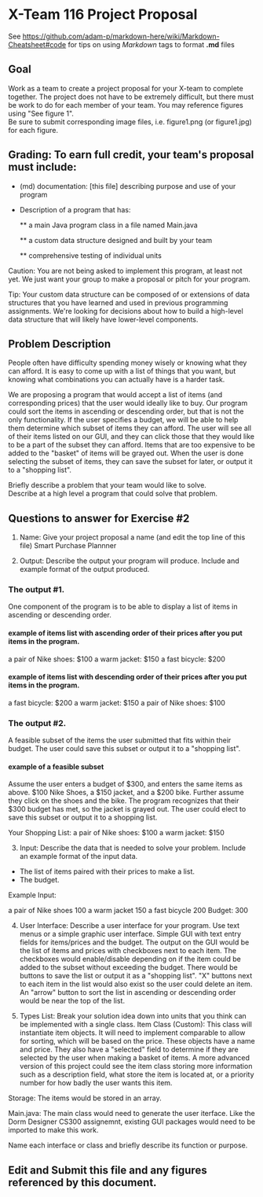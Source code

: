 # X-Team 116 Project Proposal

See https://github.com/adam-p/markdown-here/wiki/Markdown-Cheatsheet#code for tips on using *Markdown* tags to format __.md__ files

## Goal

Work as a team to create a project proposal for your X-team to complete together.
The project does not have to be extremely difficult,
but there must be work to do for each member of your team.
You may reference figures using "See figure 1".  
Be sure to submit corresponding image files, i.e. figure1.png (or figure1.jpg) for each figure.

## Grading: To earn full credit, your team's proposal must include:

* (md) documentation: [this file] describing purpose and use of your program

* Description of a program that has:

  ** a main Java program class in a file named Main.java
  
  ** a custom data structure designed and built by your team
  
  ** comprehensive testing of individual units
  
 Caution: You are not being asked to implement this program, at least not yet. 
 We just want your group to make a proposal or pitch for your program.
 
 Tip: Your custom data structure can be composed of or extensions of data structures that you have learned and used in previous programming assignments.  We're looking for decisions about how to build a high-level data structure that will likely have lower-level components.

## Problem Description
People often have difficulty spending money wisely or knowing what they can afford. It is easy to come up with a list of
things that you want, but knowing what combinations you can actually have is a harder task.

We are proposing a program that would accept a list of items (and corresponding prices) that the user would ideally like to buy.
Our program could sort the items in ascending or descending order, but that is not the only functionality. If the user specifies
a budget, we will be able to help them determine which subset of items they can afford. The user will see all of their items listed on our GUI, and they can click those that they would like to be a part of the subset they can afford. Items that are too expensive to be
added to the "basket" of items will be grayed out. When the user is done selecting the subset of items, they can save the subset for later, or output it to a "shopping list".

Briefly describe a problem that your team would like to solve.  
Describe at a high level a program that could solve that problem.

## Questions to answer for Exercise #2

1. Name: Give your project proposal a name (and edit the top line of this file)
Smart Purchase Plannner


2. Output: Describe the output your program will produce.  Include and example format of the output produced.
### The output #1. 
One component of the program is to be able to display a list of items in ascending or descending order.

#### example of items list with ascending order of their prices after you put items in the program.
a pair of Nike shoes: $100
a warm jacket: $150
a fast bicycle: $200

#### example of items list with descending order of their prices after you put items in the program.
a fast bicycle: $200
a warm jacket: $150
a pair of Nike shoes: $100


### The output #2. 
A feasible subset of the items the user submitted that fits within their budget. The user could save this subset or output it to
a "shopping list".

#### example of a feasible subset
Assume the user enters a budget of $300, and enters the same items as above. $100 Nike Shoes, a $150 jacket, and a $200 bike.
Further assume they click on the shoes and the bike. The program recognizes that their $300 budget has met, so the jacket is grayed out.
The user could elect to save this subset or output it to a shopping list.

Your Shopping List:
a pair of Nike shoes: $100
a warm jacket: $150

3. Input: Describe the data that is needed to solve your problem. Include an example format of the input data.
- The list of items paired with their prices to make a list.
- The budget.

Example Input:

a pair of Nike shoes 100
a warm jacket 150
a fast bicycle 200
Budget: 300

4. User Interface: Describe a user interface for your program.  Use text menus or a simple graphic user interface.
Simple GUI with text entry fields for items/prices and the budget. The output on the GUI would be the list of items and prices with checkboxes next to each item. The checkboxes would enable/disable depending on if the item could be added to the subset without exceeding the budget. There would be buttons to save the list or output it as a "shopping list". "X" buttons next to each item in the list would also exist so the user could delete an item. An "arrow" button to sort the list in ascending or descending order would be near the top of the list.

5. Types List: Break your solution idea down into units that you think can be implemented with a single class.
Item Class (Custom): This class will instantiate item objects. It will need to implement comparable to allow for sorting, which will be based on the price. These objects have a name and price. They also have a "selected" field to determine if they are selected by the user when making a basket of items. A more advanced version of this project could see the item class storing more information such as a description field, what store the item is located at, or a priority number for how badly the user wants this item.

Storage: The items would be stored in an array.

Main.java: The main class would need to generate the user iterface. Like the Dorm Designer CS300 assignemnt, existing GUI packages would need to be imported to make this work.


Name each interface or class and briefly describe its function or purpose.


## Edit and Submit this file and any figures referenced by this document.


